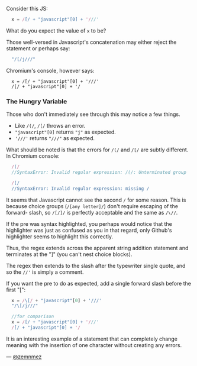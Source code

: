 Consider this JS:
``` javascript
  x = /[/ + "javascript"[0] + '///'
```
What do you expect the value of `x` to be?

Those well-versed in Javascript's concatenation may either reject the statement
or perhaps say:

``` javascript
  "/[/j///"
```

Chromium's console, however says:
```
  x = /[/ + "javascript"[0] + '///'
  /[/ + "javascript"[0] + '/
```

### The Hungry Variable
Those who don't immediately see through this may notice a few things.

* Like `/(/`, `/[/` throws an error.
* `"javascript"[0]` returns `"j"` as expected.
* `'///'` returns `"///"` as expected.

What should be noted is that the errors for `/(/` and `/[/` are subtly
different. In Chromium console:

``` javascript
  /(/
  //SyntaxError: Invalid regular expression: /(/: Unterminated group

  /[/
  //SyntaxError: Invalid regular expression: missing /
```

It seems that Javascript cannot see the second `/` for some reason. This is
because choice groups (`/[any letter]/`) don't require escaping of the forward-
slash, so `/[/]/` is perfectly acceptable and the same as `/\//`.

If the pre was syntax highlighted, you perhaps would notice that the highlighter
was just as confused as you in that regard, only Github's highlighter seems to
highlight this correctly.

Thus, the regex extends across the apparent string addition statement and
terminates at the "]" (you can't nest choice blocks).

The regex then extends to the slash after the typewriter single quote, and so
the `//'` is simply a comment.


If you want the pre to do as expected, add a single forward slash before the
first "[":

``` javascript
  x = /\[/ + "javascript"[0] + '///'
  "/\[/j///"

  //for comparison
  x = /[/ + "javascript"[0] + '///'
  /[/ + "javascript"[0] + '/
```

It is an interesting example of a statement that can completely change meaning
with the insertion of one character without creating any errors.

— [@zemnmez][1]

[1]:http://twitter.com/zemnmez
